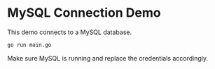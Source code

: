 # MySQL Connection Demo
This demo connects to a MySQL database.
```sh
go run main.go
```
Make sure MySQL is running and replace the credentials accordingly.
